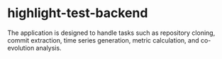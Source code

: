 # highlight-test-backend
The application is designed to handle tasks such as repository cloning, commit extraction, time series generation, metric calculation, and co-evolution analysis.
